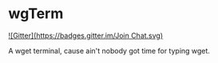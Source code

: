wgTerm
======
[![Gitter](https://badges.gitter.im/Join Chat.svg)](https://gitter.im/deavmi/wgTerm?utm_source=badge&utm_medium=badge&utm_campaign=pr-badge&utm_content=badge)

A wget terminal, cause ain't nobody got time for typing wget.
